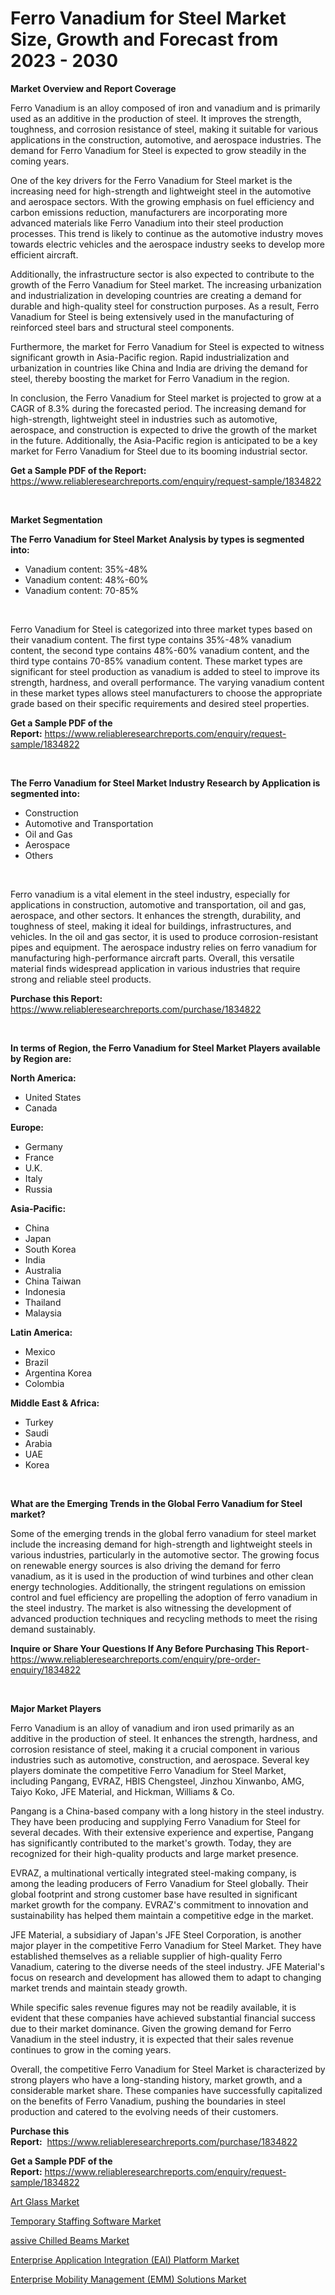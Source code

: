 <p><h1>Ferro Vanadium for Steel Market Size, Growth and Forecast from 2023 - 2030</h1></p><p><strong>Market Overview and Report Coverage</strong></p>
<p><p>Ferro Vanadium is an alloy composed of iron and vanadium and is primarily used as an additive in the production of steel. It improves the strength, toughness, and corrosion resistance of steel, making it suitable for various applications in the construction, automotive, and aerospace industries. The demand for Ferro Vanadium for Steel is expected to grow steadily in the coming years.</p><p>One of the key drivers for the Ferro Vanadium for Steel market is the increasing need for high-strength and lightweight steel in the automotive and aerospace sectors. With the growing emphasis on fuel efficiency and carbon emissions reduction, manufacturers are incorporating more advanced materials like Ferro Vanadium into their steel production processes. This trend is likely to continue as the automotive industry moves towards electric vehicles and the aerospace industry seeks to develop more efficient aircraft.</p><p>Additionally, the infrastructure sector is also expected to contribute to the growth of the Ferro Vanadium for Steel market. The increasing urbanization and industrialization in developing countries are creating a demand for durable and high-quality steel for construction purposes. As a result, Ferro Vanadium for Steel is being extensively used in the manufacturing of reinforced steel bars and structural steel components.</p><p>Furthermore, the market for Ferro Vanadium for Steel is expected to witness significant growth in Asia-Pacific region. Rapid industrialization and urbanization in countries like China and India are driving the demand for steel, thereby boosting the market for Ferro Vanadium in the region.</p><p>In conclusion, the Ferro Vanadium for Steel market is projected to grow at a CAGR of 8.3% during the forecasted period. The increasing demand for high-strength, lightweight steel in industries such as automotive, aerospace, and construction is expected to drive the growth of the market in the future. Additionally, the Asia-Pacific region is anticipated to be a key market for Ferro Vanadium for Steel due to its booming industrial sector.</p></p>
<p><strong>Get a Sample PDF of the Report:</strong> <a href="https://www.reliableresearchreports.com/enquiry/request-sample/1834822">https://www.reliableresearchreports.com/enquiry/request-sample/1834822</a></p>
<p>&nbsp;</p>
<p><strong>Market Segmentation</strong></p>
<p><strong>The Ferro Vanadium for Steel Market Analysis by types is segmented into:</strong></p>
<p><ul><li>Vanadium content: 35%-48%</li><li>Vanadium content: 48%-60%</li><li>Vanadium content: 70-85%</li></ul></p>
<p>&nbsp;</p>
<p><p>Ferro Vanadium for Steel is categorized into three market types based on their vanadium content. The first type contains 35%-48% vanadium content, the second type contains 48%-60% vanadium content, and the third type contains 70-85% vanadium content. These market types are significant for steel production as vanadium is added to steel to improve its strength, hardness, and overall performance. The varying vanadium content in these market types allows steel manufacturers to choose the appropriate grade based on their specific requirements and desired steel properties.</p></p>
<p><strong>Get a Sample PDF of the Report:</strong>&nbsp;<a href="https://www.reliableresearchreports.com/enquiry/request-sample/1834822">https://www.reliableresearchreports.com/enquiry/request-sample/1834822</a></p>
<p>&nbsp;</p>
<p><strong>The Ferro Vanadium for Steel Market Industry Research by Application is segmented into:</strong></p>
<p><ul><li>Construction</li><li>Automotive and Transportation</li><li>Oil and Gas</li><li>Aerospace</li><li>Others</li></ul></p>
<p>&nbsp;</p>
<p><p>Ferro vanadium is a vital element in the steel industry, especially for applications in construction, automotive and transportation, oil and gas, aerospace, and other sectors. It enhances the strength, durability, and toughness of steel, making it ideal for buildings, infrastructures, and vehicles. In the oil and gas sector, it is used to produce corrosion-resistant pipes and equipment. The aerospace industry relies on ferro vanadium for manufacturing high-performance aircraft parts. Overall, this versatile material finds widespread application in various industries that require strong and reliable steel products.</p></p>
<p><strong>Purchase this Report:</strong>&nbsp; <a href="https://www.reliableresearchreports.com/purchase/1834822">https://www.reliableresearchreports.com/purchase/1834822</a></p>
<p>&nbsp;</p>
<p><strong>In terms of Region, the Ferro Vanadium for Steel Market Players available by Region are:</strong></p>
<p>
    <p> <strong> North America: </strong>
        <ul>
            <li>United States</li>
            <li>Canada</li>
        </ul>
        </p> 
    <p> <strong> Europe: </strong>
        <ul>
            <li>Germany</li>
            <li>France</li>
            <li>U.K.</li>
            <li>Italy</li>
            <li>Russia</li>
        </ul>
        </p> 
    <p> <strong> Asia-Pacific: </strong>
        <ul>
            <li>China</li>
            <li>Japan</li>
            <li>South Korea</li>
            <li>India</li>
            <li>Australia</li>
            <li>China Taiwan</li>
            <li>Indonesia</li>
            <li>Thailand</li>
            <li>Malaysia</li>
        </ul>
        </p> 
    <p> <strong> Latin America: </strong>
        <ul>
            <li>Mexico</li>
            <li>Brazil</li>
            <li>Argentina Korea</li>
            <li>Colombia</li>
        </ul>
        </p> 
    <p> <strong> Middle East & Africa: </strong>
        <ul>
            <li>Turkey</li>
            <li>Saudi</li>
            <li>Arabia</li>
            <li>UAE</li>
            <li>Korea</li>
        </ul>
    </p>
    </p>
<p>&nbsp;</p>
<p><strong>What are the Emerging Trends in the Global Ferro Vanadium for Steel market?</strong></p>
<p><p>Some of the emerging trends in the global ferro vanadium for steel market include the increasing demand for high-strength and lightweight steels in various industries, particularly in the automotive sector. The growing focus on renewable energy sources is also driving the demand for ferro vanadium, as it is used in the production of wind turbines and other clean energy technologies. Additionally, the stringent regulations on emission control and fuel efficiency are propelling the adoption of ferro vanadium in the steel industry. The market is also witnessing the development of advanced production techniques and recycling methods to meet the rising demand sustainably.</p></p>
<p><strong>Inquire or Share Your Questions If Any Before Purchasing This Report</strong>- <a href="https://www.reliableresearchreports.com/enquiry/pre-order-enquiry/1834822">https://www.reliableresearchreports.com/enquiry/pre-order-enquiry/1834822</a></p>
<p>&nbsp;</p>
<p><strong>Major Market Players</strong></p>
<p><p>Ferro Vanadium is an alloy of vanadium and iron used primarily as an additive in the production of steel. It enhances the strength, hardness, and corrosion resistance of steel, making it a crucial component in various industries such as automotive, construction, and aerospace. Several key players dominate the competitive Ferro Vanadium for Steel Market, including Pangang, EVRAZ, HBIS Chengsteel, Jinzhou Xinwanbo, AMG, Taiyo Koko, JFE Material, and Hickman, Williams & Co.</p><p>Pangang is a China-based company with a long history in the steel industry. They have been producing and supplying Ferro Vanadium for Steel for several decades. With their extensive experience and expertise, Pangang has significantly contributed to the market's growth. Today, they are recognized for their high-quality products and large market presence.</p><p>EVRAZ, a multinational vertically integrated steel-making company, is among the leading producers of Ferro Vanadium for Steel globally. Their global footprint and strong customer base have resulted in significant market growth for the company. EVRAZ's commitment to innovation and sustainability has helped them maintain a competitive edge in the market.</p><p>JFE Material, a subsidiary of Japan's JFE Steel Corporation, is another major player in the competitive Ferro Vanadium for Steel Market. They have established themselves as a reliable supplier of high-quality Ferro Vanadium, catering to the diverse needs of the steel industry. JFE Material's focus on research and development has allowed them to adapt to changing market trends and maintain steady growth.</p><p>While specific sales revenue figures may not be readily available, it is evident that these companies have achieved substantial financial success due to their market dominance. Given the growing demand for Ferro Vanadium in the steel industry, it is expected that their sales revenue continues to grow in the coming years.</p><p>Overall, the competitive Ferro Vanadium for Steel Market is characterized by strong players who have a long-standing history, market growth, and a considerable market share. These companies have successfully capitalized on the benefits of Ferro Vanadium, pushing the boundaries in steel production and catered to the evolving needs of their customers.</p></p>
<p><strong>Purchase this Report:</strong>&nbsp;&nbsp;<a href="https://www.reliableresearchreports.com/purchase/1834822">https://www.reliableresearchreports.com/purchase/1834822</a></p>
<p></p>
<p><strong>Get a Sample PDF of the Report:</strong>&nbsp;<a href="https://www.reliableresearchreports.com/enquiry/request-sample/1834822">https://www.reliableresearchreports.com/enquiry/request-sample/1834822</a></p>
<p><p><a href="https://www.linkedin.com/pulse/art-glass-market-size-2023-2030-global-industrial-analysis/">Art Glass Market</a></p><p><a href="https://www.linkedin.com/pulse/temporary-staffing-software-market-size-2023-2030-global/">Temporary Staffing Software Market</a></p><p><a href="https://github.com/jhonwin654/Market-Research-Report-List-1/blob/main/assive-chilled-beams-market.md">assive Chilled Beams Market</a></p><p><a href="https://medium.com/@christinascott1938/enterprise-application-integration-eai-platform-market-size-and-market-trends-complete-industry-85aa3e0c2351">Enterprise Application Integration (EAI) Platform Market</a></p><p><a href="https://medium.com/@laurenbrown1918/enterprise-mobility-management-emm-solutions-market-size-and-market-trends-complete-industry-f3938a5eb7b1">Enterprise Mobility Management (EMM) Solutions Market</a></p></p>